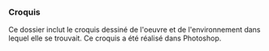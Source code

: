 
### Croquis

Ce dossier inclut le croquis dessiné de l'oeuvre et de l'environnement dans lequel elle se trouvait. Ce croquis a été réalisé dans Photoshop.
